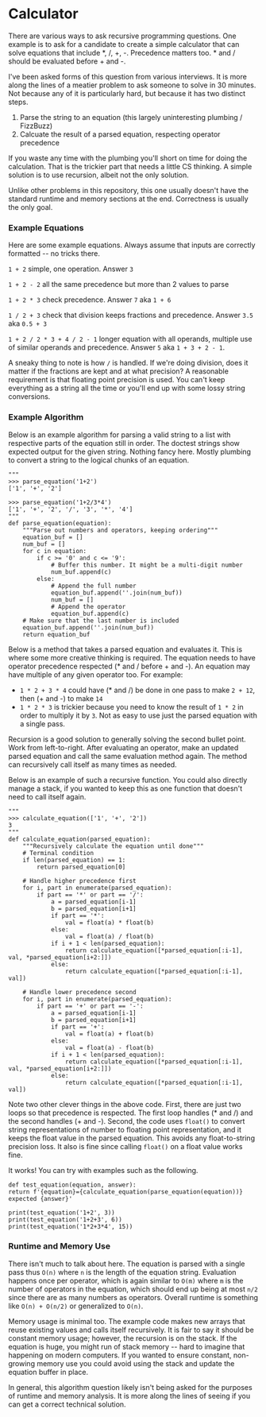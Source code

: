 # Calculator

There are various ways to ask recursive programming questions. One example is to ask for a candidate to create a simple calculator that can solve equations that include *, /, +, -. Precedence matters too. * and / should be evaluated before + and -.

I've been asked forms of this question from various interviews. It is more along the lines of a meatier problem to ask someone to solve in 30 minutes. Not because any of it is particularly hard, but because it has two distinct steps.

1. Parse the string to an equation (this largely uninteresting plumbing / FizzBuzz)
2. Calcuate the result of a parsed equation, respecting operator precedence

If you waste any time with the plumbing you'll short on time for doing the calculation. That is the trickier part that
needs a little CS thinking. A simple solution is to use recursion, albeit not the only solution.

Unlike other problems in this repository, this one usually doesn't have the standard runtime and memory sections at
the end. Correctness is usually the only goal.


### Example Equations

Here are some example equations. Always assume that inputs are correctly formatted -- no tricks there.

`1 + 2` simple, one operation. Answer `3`

`1 + 2 - 2` all the same precedence but more than 2 values to parse

`1 + 2 * 3` check precedence. Answer `7` aka `1 + 6`

`1 / 2 + 3` check that division keeps fractions and precedence. Answer `3.5` aka `0.5 + 3`

`1 + 2 / 2 * 3 + 4 / 2 - 1` longer equation with all operands, multiple use of similar operands and precedence. Answer
`5` aka `1 + 3 + 2 - 1`.

A sneaky thing to note is how `/` is handled. If we're doing division, does it matter if the fractions are kept and at
what precision? A reasonable requirement is that floating point precision is used. You can't keep everything as a string
all the time or you'll end up with some lossy string conversions.

### Example Algorithm

Below is an example algorithm for parsing a valid string to a list with respective parts of the equation still in order.
The doctest strings show expected output for the given string. Nothing fancy here. Mostly plumbing to convert a string
to the logical chunks of an equation.

```
"""
>>> parse_equation('1+2')
['1', '+', '2']

>>> parse_equation('1+2/3*4')
['1', '+', '2', '/', '3', '*', '4']
"""
def parse_equation(equation):
    """Parse out numbers and operators, keeping ordering"""
    equation_buf = []
    num_buf = []
    for c in equation:
        if c >= '0' and c <= '9':
            # Buffer this number. It might be a multi-digit number
            num_buf.append(c)
        else:
            # Append the full number
            equation_buf.append(''.join(num_buf))
            num_buf = []
            # Append the operator
            equation_buf.append(c)
    # Make sure that the last number is included
    equation_buf.append(''.join(num_buf))
    return equation_buf
```

Below is a method that takes a parsed equation and evaluates it. This is where some more creative thinking is required.
The equation needs to have operator precedence respected (* and / before + and -). An equation may have multiple of any
given operator too. For example:

* `1 * 2 + 3 * 4` could have (* and /) be done in one pass to make `2 + 12`, then (+ and -) to make `14`
* `1 * 2 * 3` is trickier because you need to know the result of `1 * 2` in order to multiply it by `3`. Not as easy to use just the parsed equation with a single pass.

Recursion is a good solution to generally solving the second bullet point. Work from left-to-right. After evaluating
an operator, make an updated parsed equation and call the same evaluation method again. The method can recursively call
itself as many times as needed.

Below is an example of such a recursive function. You could also directly manage a stack, if you wanted to keep this as
one function that doesn't need to call itself again.

```
"""
>>> calculate_equation(['1', '+', '2'])
3
"""
def calculate_equation(parsed_equation):
    """Recursively calculate the equation until done"""
    # Terminal condition
    if len(parsed_equation) == 1:
        return parsed_equation[0]

    # Handle higher precedence first
    for i, part in enumerate(parsed_equation):
        if part == '*' or part == '/':
            a = parsed_equation[i-1]
            b = parsed_equation[i+1]
            if part == '*':
                val = float(a) * float(b)
            else:
                val = float(a) / float(b)
            if i + 1 < len(parsed_equation):
                return calculate_equation([*parsed_equation[:i-1], val, *parsed_equation[i+2:]])
            else:
                return calculate_equation([*parsed_equation[:i-1], val])

    # Handle lower precedence second
    for i, part in enumerate(parsed_equation):
        if part == '+' or part == '-':
            a = parsed_equation[i-1]
            b = parsed_equation[i+1]
            if part == '+':
                val = float(a) + float(b)
            else:
                val = float(a) - float(b)
            if i + 1 < len(parsed_equation):
                return calculate_equation([*parsed_equation[:i-1], val, *parsed_equation[i+2:]])
            else:
                return calculate_equation([*parsed_equation[:i-1], val])
```

Note two other clever things in the above code. First, there are just two loops so that precedence is respected. The
first loop handles (* and /) and the second handles (+ and -). Second, the code uses `float()` to convert string
representations of number to floating point representation, and it keeps the float value in the parsed equation. This
avoids any float-to-string precision loss. It also is fine since calling `float()` on a float value works fine.

It works! You can try with examples such as the following.

```
def test_equation(equation, answer):
return f'{equation}={calculate_equation(parse_equation(equation))} expected {answer}'

print(test_equation('1+2', 3))
print(test_equation('1+2+3', 6))
print(test_equation('1*2+3*4', 15))
```

### Runtime and Memory Use

There isn't much to talk about here. The equation is parsed with a single pass thus `O(n)` where `n` is the length of
the equation string. Evaluation happens once per operator, which is again similar to `O(m)` where `m` is the number of
operators in the equation, which should end up being at most `n/2` since there are as many numbers as operators. Overall
runtime is something like `O(n) + O(n/2)` or generalized to `O(n)`.

Memory usage is minimal too. The example code makes new arrays that reuse existing values and calls itself recursively.
It is fair to say it should be constant memory usage; however, the recursion is on the stack. If the equation is huge,
you might run of stack memory -- hard to imagine that happening on modern computers. If you wanted to ensure constant,
non-growing memory use you could avoid using the stack and update the equation buffer in place.

In general, this algorithm question likely isn't being asked for the purposes of runtime and memory analysis. It is more
along the lines of seeing if you can get a correct technical solution.
